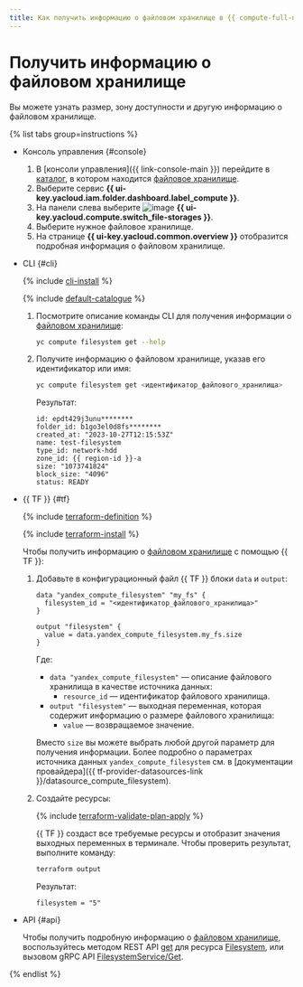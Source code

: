 ```yaml
---
title: Как получить информацию о файловом хранилище в {{ compute-full-name }}
---
```


# Получить информацию о файловом хранилище

Вы можете узнать размер, зону доступности и другую информацию о файловом хранилище.

{% list tabs group=instructions %}

- Консоль управления {#console}

  1. В [консоли управления]({{ link-console-main }}) перейдите в [каталог](../../../resource-manager/concepts/resources-hierarchy.md#folder), в котором находится [файловое хранилище](../../concepts/filesystem.md).
  1. Выберите сервис **{{ ui-key.yacloud.iam.folder.dashboard.label_compute }}**.
  1. На панели слева выберите ![image](../../../_assets/console-icons/nodes-right.svg) **{{ ui-key.yacloud.compute.switch_file-storages }}**.
  1. Выберите нужное файловое хранилище.
  1. На странице **{{ ui-key.yacloud.common.overview }}** отобразится подробная информация о файловом хранилище.

- CLI {#cli}

  {% include [cli-install](../../../_includes/cli-install.md) %}

  {% include [default-catalogue](../../../_includes/default-catalogue.md) %}

  1. Посмотрите описание команды CLI для получения информации о [файловом хранилище](../../concepts/filesystem.md):

      ```bash
      yc compute filesystem get --help
      ```

  1. Получите информацию о файловом хранилище, указав его идентификатор или имя:

      ```bash
      yc compute filesystem get <идентификатор_файлового_хранилища>
      ```

      Результат:

      ```text
      id: epdt429j3unu********
      folder_id: b1go3el0d8fs********
      created_at: "2023-10-27T12:15:53Z"
      name: test-filesystem
      type_id: network-hdd
      zone_id: {{ region-id }}-a
      size: "1073741824"
      block_size: "4096"
      status: READY
      ```

- {{ TF }} {#tf}

  {% include [terraform-definition](../../../_tutorials/_tutorials_includes/terraform-definition.md) %}

  {% include [terraform-install](../../../_includes/terraform-install.md) %}

  Чтобы получить информацию о [файловом хранилище](../../concepts/filesystem.md) с помощью {{ TF }}:

  1. Добавьте в конфигурационный файл {{ TF }} блоки `data` и `output`:

      ```hcl
      data "yandex_compute_filesystem" "my_fs" {
        filesystem_id = "<идентификатор_файлового_хранилища>"
      }

      output "filesystem" {
        value = data.yandex_compute_filesystem.my_fs.size
      }
      ```

      Где:

      * `data "yandex_compute_filesystem"` — описание файлового хранилища в качестве источника данных:
         * `resource_id` — идентификатор файлового хранилища.
      * `output "filesystem"` — выходная переменная, которая содержит информацию о размере файлового хранилища:
         * `value` — возвращаемое значение.

     Вместо `size` вы можете выбрать любой другой параметр для получения информации. Более подробно о параметрах источника данных `yandex_compute_filesystem` см. в [документации провайдера]({{ tf-provider-datasources-link }}/datasource_compute_filesystem).

  1. Создайте ресурсы:

      {% include [terraform-validate-plan-apply](../../../_tutorials/_tutorials_includes/terraform-validate-plan-apply.md) %}

      {{ TF }} создаст все требуемые ресурсы и отобразит значения выходных переменных в терминале. Чтобы проверить результат, выполните команду:

      ```bash
      terraform output
      ```

      Результат:

      ```text
      filesystem = "5"
      ```

- API {#api}

  Чтобы получить подробную информацию о [файловом хранилище](../../concepts/filesystem.md), воспользуйтесь методом REST API [get](../../api-ref/Filesystem/get.md) для ресурса [Filesystem](../../api-ref/Filesystem/index.md), или вызовом gRPC API [FilesystemService/Get](../../api-ref/grpc/filesystem_service.md#Get).

{% endlist %}